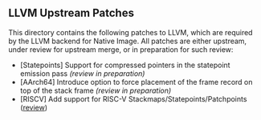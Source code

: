 LLVM Upstream Patches
---------------------

This directory contains the following patches to LLVM,
which are required by the LLVM backend for Native Image.
All patches are either upstream, under review for upstream merge,
or in preparation for such review:

* [Statepoints] Support for compressed pointers in the statepoint emission pass _(review in preparation)_
* [AArch64] Introduce option to force placement of the frame record on top of the stack frame _(review in preparation)_
* [RISCV] Add support for RISC-V Stackmaps/Statepoints/Patchpoints ([review](https://reviews.llvm.org/D123496))
